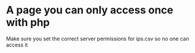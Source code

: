 # A page you can only access once with php
Make sure you set the correct server permissions for ips.csv so no one can access it
